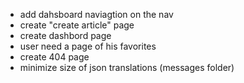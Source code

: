 - add dahsboard naviagtion on the nav
- create "create article" page
- create dashbord page
- user need a page of his favorites
- create 404 page
- minimize size of json translations (messages folder)

